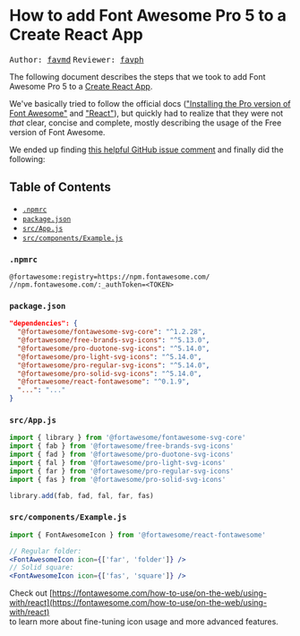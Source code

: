 # How to add Font Awesome Pro 5 to a Create React App

<tt>Author: [favmd](https://github.com/favmd)</tt> <tt>Reviewer: [favph](https://github.com/favph)</tt>

The following document describes the steps that we took to add Font Awesome Pro 5 to a [Create React App](https://create-react-app.dev).

We've basically tried to follow the official docs (["Installing the Pro version of Font Awesome"](https://fontawesome.com/how-to-use/on-the-web/setup/using-package-managers#installing-pro) and ["React"](https://fontawesome.com/how-to-use/on-the-web/using-with/react)), but quickly had to realize that they were not *that* clear, concise and complete, mostly describing the usage of the Free version of Font Awesome.

We ended up finding [this helpful GitHub issue comment](https://github.com/FortAwesome/react-fontawesome/issues/16#issuecomment-485281397) and finally did the following:

## Table of Contents

- [`.npmrc`](#npmrc)
- [`package.json`](#packagejson)
- [`src/App.js`](#srcappjs)
- [`src/components/Example.js`](#srccomponentsexamplejs)

### `.npmrc`

```npmrc
@fortawesome:registry=https://npm.fontawesome.com/
//npm.fontawesome.com/:_authToken=<TOKEN>
```

### `package.json`

```json
"dependencies": {
  "@fortawesome/fontawesome-svg-core": "^1.2.28",
  "@fortawesome/free-brands-svg-icons": "^5.13.0",
  "@fortawesome/pro-duotone-svg-icons": "^5.14.0",
  "@fortawesome/pro-light-svg-icons": "^5.14.0",
  "@fortawesome/pro-regular-svg-icons": "^5.14.0",
  "@fortawesome/pro-solid-svg-icons": "^5.14.0",
  "@fortawesome/react-fontawesome": "^0.1.9",
  "...": "..."
}
```

### `src/App.js`

```jsx
import { library } from '@fortawesome/fontawesome-svg-core'
import { fab } from '@fortawesome/free-brands-svg-icons'
import { fad } from '@fortawesome/pro-duotone-svg-icons'
import { fal } from '@fortawesome/pro-light-svg-icons'
import { far } from '@fortawesome/pro-regular-svg-icons'
import { fas } from '@fortawesome/pro-solid-svg-icons'

library.add(fab, fad, fal, far, fas)
```

### `src/components/Example.js`

```jsx
import { FontAwesomeIcon } from '@fortawesome/react-fontawesome'
```

```jsx
// Regular folder:
<FontAwesomeIcon icon={['far', 'folder']} />
// Solid square:
<FontAwesomeIcon icon={['fas', 'square']} />
```

Check out [https://fontawesome.com/how-to-use/on-the-web/using-with/react](https://fontawesome.com/how-to-use/on-the-web/using-with/react)
<br>
to learn more about fine-tuning icon usage and more advanced features.
